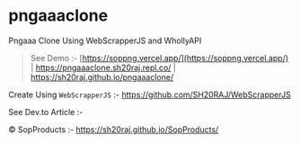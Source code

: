 # pngaaaclone
Pngaaa Clone Using WebScrapperJS and WhollyAPI

> See Demo :- [https://soppng.vercel.app/](https://soppng.vercel.app/) | https://pngaaaclone.sh20raj.repl.co/ | https://sh20raj.github.io/pngaaaclone/

Create Using `WebScrapperJS` :- https://github.com/SH20RAJ/WebScrapperJS

See Dev.to Article :- 


&copy; SopProducts :- https://sh20raj.github.io/SopProducts/
